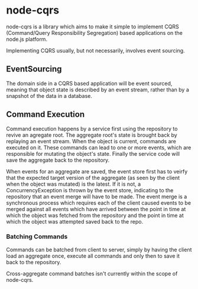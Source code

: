# node-cqrs

node-cqrs is a library which aims to make it simple to implement CQRS (Command/Query Responsibility Segregation) based applications on the node.js platform.

Implementing CQRS usually, but not necessarily, involves event sourcing.

## EventSourcing

The domain side in a CQRS based application will be event sourced, meaning that object state is described by an event stream, rather than by a snapshot of the data in a database.

## Command Execution

Command execution happens by a service first using the repository to revive an agregate root. The aggregate root's state is brought back by replaying an event stream. When the object is current, commands are executed on it. These commands can lead to one or more events, which are responsible for mutating the object's state. Finally the service code will save the aggregate back to the repository.

When events for an aggregate are saved, the event store first has to veirfy that the expected target version of the aggregate (as seen by the client when the object was mutated) is the latest. If it is not, a ConcurrencyException is thrown by the event store, indicating to the repository that an event merge will have to be made. The event merge is a synchronous process which requires each of the client caused events to be merged against all events which have arrived between the point in time at which the object was fetched from the repository and the point in time at which the object was attempted saved back to the repo.

### Batching Commands

Commands can be batched from client to server, simply by having the client load an aggregate once, execute all commands and only then to save it back to the repository.

Cross-aggregate command batches isn't currently within the scope of node-cqrs.